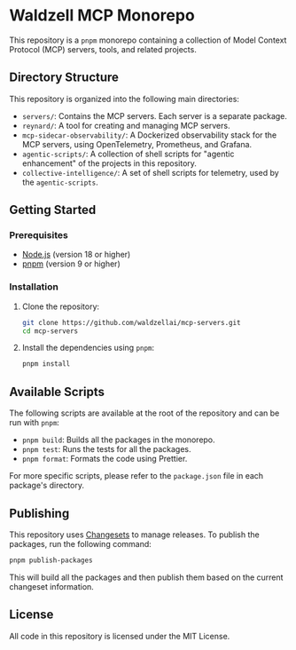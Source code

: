 # Waldzell MCP Monorepo

This repository is a `pnpm` monorepo containing a collection of Model Context Protocol (MCP) servers, tools, and related projects.

## Directory Structure

This repository is organized into the following main directories:

-   `servers/`: Contains the MCP servers. Each server is a separate package.
-   `reynard/`: A tool for creating and managing MCP servers.
-   `mcp-sidecar-observability/`: A Dockerized observability stack for the MCP servers, using OpenTelemetry, Prometheus, and Grafana.
-   `agentic-scripts/`: A collection of shell scripts for "agentic enhancement" of the projects in this repository.
-   `collective-intelligence/`: A set of shell scripts for telemetry, used by the `agentic-scripts`.

## Getting Started

### Prerequisites

-   [Node.js](https://nodejs.org/) (version 18 or higher)
-   [pnpm](https://pnpm.io/) (version 9 or higher)

### Installation

1.  Clone the repository:

    ```bash
    git clone https://github.com/waldzellai/mcp-servers.git
    cd mcp-servers
    ```

2.  Install the dependencies using `pnpm`:

    ```bash
    pnpm install
    ```

## Available Scripts

The following scripts are available at the root of the repository and can be run with `pnpm`:

-   `pnpm build`: Builds all the packages in the monorepo.
-   `pnpm test`: Runs the tests for all the packages.
-   `pnpm format`: Formats the code using Prettier.

For more specific scripts, please refer to the `package.json` file in each package's directory.

## Publishing

This repository uses [Changesets](https://github.com/changesets/changesets) to manage releases. To publish the packages, run the following command:

```bash
pnpm publish-packages
```

This will build all the packages and then publish them based on the current changeset information.

## License

All code in this repository is licensed under the MIT License.
